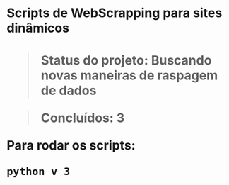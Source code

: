 <h1> Scripts de WebScrapping para sites dinâmicos <h1>
 
> Status do projeto: Buscando novas maneiras de raspagem de dados

 
> Concluídos: 3
  
 Para rodar os scripts:
  
  ```
  python v 3
  ```
